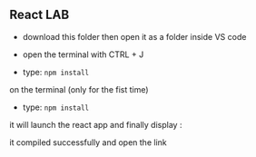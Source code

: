 ## React LAB

- download this folder then open it as a folder inside VS code

- open the terminal with CTRL + J

- type:
```npm install```

on the terminal 
(only for the fist time)

- type:
```npm install```

it will launch the react app
and finally display :

it compiled successfully and open the link